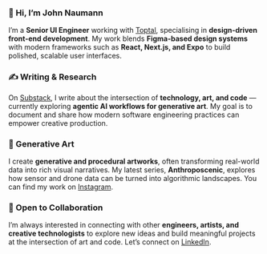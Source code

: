 ### 👋 Hi, I’m John Naumann

I’m a **Senior UI Engineer** working with [Toptal](https://talent.toptal.com/resume/developers/john-robert-naumann), specialising in **design-driven front-end development**. My work blends **Figma-based design systems** with modern frameworks such as **React, Next.js, and Expo** to build polished, scalable user interfaces.

### ✍️ Writing & Research

On [Substack](https://johnnaumann.substack.com/), I write about the intersection of **technology, art, and code** — currently exploring **agentic AI workflows for generative art**. My goal is to document and share how modern software engineering practices can empower creative production.

### 🎨 Generative Art

I create **generative and procedural artworks**, often transforming real-world data into rich visual narratives. My latest series, **Anthroposcenic**, explores how sensor and drone data can be turned into algorithmic landscapes. You can find my work on [Instagram](https://www.instagram.com/anthropo_scenic_/).

### 🤝 Open to Collaboration

I’m always interested in connecting with other **engineers, artists, and creative technologists** to explore new ideas and build meaningful projects at the intersection of art and code. Let’s connect on [LinkedIn](https://www.linkedin.com/in/john-naumann-b438b42bb/).
